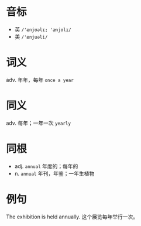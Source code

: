 # 音标

- 英 `/'ænjʊəlɪ; 'ænjʊlɪ/`
- 美 `/'ænjuəli/`

# 词义

adv. 年年，每年
`once a year`

# 同义

adv. 每年；一年一次
`yearly`

# 同根

- adj. `annual` 年度的；每年的
- n. `annual` 年刊，年鉴；一年生植物

# 例句

The exhibition is held annually.
这个展览每年举行一次。


